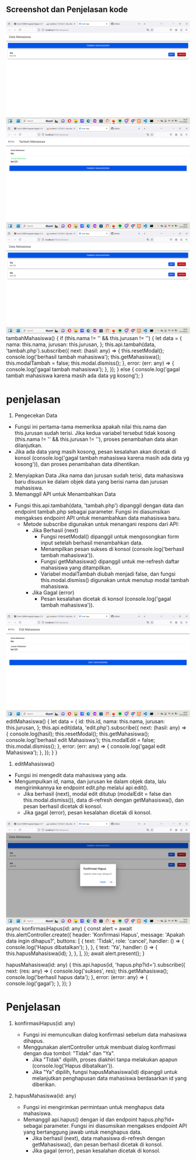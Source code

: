 ## Screenshot dan Penjelasan kode
![lampiran](awal.png)
![lampiran](tambahmhs.png)
![lampiran](aftertambahmhs.png)
tambahMahasiswa() {
    if (this.nama != '' && this.jurusan != '') {
      let data = {
        nama: this.nama,
        jurusan: this.jurusan,
      };
      this.api.tambah(data, 'tambah.php').subscribe({
        next: (hasil: any) => {
          this.resetModal();
          console.log('berhasil tambah mahasiswa');
          this.getMahasiswa();
          this.modalTambah = false;
          this.modal.dismiss();
        },
        error: (err: any) => {
          console.log('gagal tambah mahasiswa');
        },
      });
    } else {
      console.log('gagal tambah mahasiswa karena masih ada data yg kosong');
    }
# penjelasan
1. Pengecekan Data
- Fungsi ini pertama-tama memeriksa apakah nilai this.nama dan this.jurusan sudah terisi. Jika kedua variabel tersebut tidak kosong (this.nama != '' && this.jurusan != ''), proses penambahan data akan dilanjutkan.
- Jika ada data yang masih kosong, pesan kesalahan akan dicetak di konsol (console.log('gagal tambah mahasiswa karena masih ada data yg kosong')), dan proses penambahan data dihentikan.
2. Menyiapkan Data
Jika nama dan jurusan sudah terisi, data mahasiswa baru disusun ke dalam objek data yang berisi nama dan jurusan mahasiswa.
3. Memanggil API untuk Menambahkan Data
- Fungsi this.api.tambah(data, 'tambah.php') dipanggil dengan data dan endpoint tambah.php sebagai parameter. Fungsi ini diasumsikan mengakses endpoint API untuk menambahkan data mahasiswa baru.
    - Metode subscribe digunakan untuk menangani respons dari API:
        - Jika Berhasil (next)
            - Fungsi resetModal() dipanggil untuk mengosongkan form input setelah berhasil menambahkan data.
            - Menampilkan pesan sukses di konsol (console.log('berhasil tambah mahasiswa')).
            - Fungsi getMahasiswa() dipanggil untuk me-refresh daftar mahasiswa yang ditampilkan.
            - Variabel modalTambah diubah menjadi false, dan fungsi this.modal.dismiss() digunakan untuk menutup modal tambah mahasiswa.
        - Jika Gagal (error)
            - Pesan kesalahan dicetak di konsol (console.log('gagal tambah mahasiswa')).
              
![lampiran](edit.png)
editMahasiswa() {
    let data = {
      id: this.id,
      nama: this.nama,
      jurusan: this.jurusan,
    };
    this.api.edit(data, 'edit.php').subscribe({
      next: (hasil: any) => {
        console.log(hasil);
        this.resetModal();
        this.getMahasiswa();
        console.log('berhasil edit Mahasiswa');
        this.modalEdit = false;
        this.modal.dismiss();
      },
      error: (err: any) => {
        console.log('gagal edit Mahasiswa');
      },
    });
  }
}
1. editMahasiswa()
- Fungsi ini mengedit data mahasiswa yang ada.
- Mengumpulkan id, nama, dan jurusan ke dalam objek data, lalu mengirimkannya ke endpoint edit.php melalui api.edit().
    - Jika berhasil (next), modal edit ditutup (modalEdit = false dan this.modal.dismiss()), data di-refresh dengan getMahasiswa(), dan pesan berhasil dicetak di konsol.
    - Jika gagal (error), pesan kesalahan dicetak di konsol.

![lampiran](hapus.png)
async konfirmasiHapus(id: any) {
    const alert = await this.alertController.create({
      header: 'Konfirmasi Hapus',
      message: 'Apakah data ingin dihapus?',
      buttons: [
        {
          text: 'Tidak',
          role: 'cancel',
          handler: () => {
            console.log('Hapus dibatalkan');
          },
        },
        {
          text: 'Ya',
          handler: () => {
            this.hapusMahasiswa(id);
          },
        },
      ],
    });
    await alert.present();
  }

  hapusMahasiswa(id: any) {
    this.api.hapus(id, 'hapus.php?id=').subscribe({
      next: (res: any) => {
        console.log('sukses', res);
        this.getMahasiswa();
        console.log('berhasil hapus data');
      },
      error: (error: any) => {
        console.log('gagal');
      },
    });
  }
# Penjelasan 
1. konfirmasiHapus(id: any)
   - Fungsi ini memunculkan dialog konfirmasi sebelum data mahasiswa dihapus.
   - Menggunakan alertController untuk membuat dialog konfirmasi dengan dua tombol: "Tidak" dan "Ya".
        - Jika "Tidak" dipilih, proses diakhiri tanpa melakukan apapun (console.log('Hapus dibatalkan')).
        - Jika "Ya" dipilih, fungsi hapusMahasiswa(id) dipanggil untuk melanjutkan penghapusan data mahasiswa berdasarkan id yang diberikan.

2. hapusMahasiswa(id: any)
    - Fungsi ini mengirimkan permintaan untuk menghapus data mahasiswa.
    - Memanggil api.hapus() dengan id dan endpoint hapus.php?id= sebagai parameter. Fungsi ini diasumsikan mengakses endpoint API yang bertanggung jawab untuk menghapus data.
      - Jika berhasil (next), data mahasiswa di-refresh dengan getMahasiswa(), dan pesan berhasil dicetak di konsol.
      - Jika gagal (error), pesan kesalahan dicetak di konsol.

